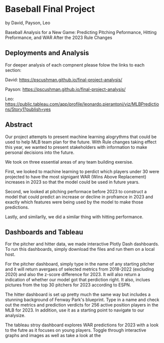 # Baseball Final Project
by David, Payson, Leo

Baseball Analysis for a New Game: Predicting Pitching Peformance, Hitting Preformance, and WAR After the 2023 Rule Changes

## Deployments and Analysis

For deeper analysis of each compnent please folow the links to each section:

David: https://pscushman.github.io/final-project-analysis/

Payson: https://pscushman.github.io/final-project-analysis/

Leo: https://public.tableau.com/app/profile/leonardo.pierantoni/viz/MLBPredictions/Story1?publish=yes

## Abstract

Our project attempts to present machine learning alogrythms that could be used to help MLB team plan for the future. With Rule changes taking effect this year, we wanted to present stakeholders with information to make personal decisions into the future. 

We took on three essential areas of any team building exersise.

First, we looked to machine learning to perdict which players under 30 were projected to have the most signigant WAR (Wins Above Replacement) increases in 2023 so that the model could be used in future years.

Second, we looked at pitching performace before 2023 to construct a model that could predict an increase or decline in proframce in 2023 and exactly which features were being used by the model to make those predictions.

Lastly, and similarlly, we did a similar thing with hitting performance. 

## Dashboards and Tableau

For the pitcher and hitter data, we made interactive Plotly Dash dashboards. To run this dashboards, simply download the files and run them on a local host.

For the pitcher dashboard, simply type in the name of any starting pitcher and it will return avergaes of selected metrics from 2018-2022 (excluding 2020) and also the z-score difference for 2023. It will also return a indication of whether our model got that perdiction right. It also, inclues pictures from the top 30 pitchers for 2023 according to ESPN.

The hitter dashboard is set up pretty much the same way but includes a stunning background of Fenway Park's blueprint. Type in a name and check out the metrics and prediction verdicts for 256 active position players in the MLB for 2023. In addition, use it as a starting point to navigate to our analysize.

The tableau stroy dashboard explores WAR predictions for 2023 with a look to the futre as it focuses on young players. Toggle through interactive graphs and images as well as take a look at the 
